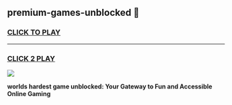 
## premium-games-unblocked 👋
<h3>
<a href="https://premium.freeplayer.one?title=premium-games-unblocked&ref=14F">CLICK TO PLAY</a></h3>
<hr>

<h3>
<a href="https://premium.freeplayer.one?title=premium-games-unblocked&ref=14F">CLICK 2 PLAY</a>
  
</h3>

<a href="https://premium.freeplayer.one?title=premium-games-unblocked&ref=12F/"><img src="https://clearcache.store/games.png"></a>


**worlds hardest game unblocked: Your Gateway to Fun and Accessible Online Gaming**
